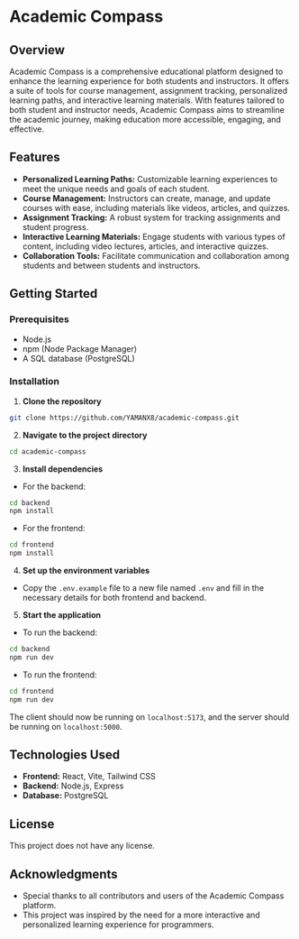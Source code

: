 # Academic Compass

## Overview

Academic Compass is a comprehensive educational platform designed to enhance the learning experience for both students and instructors. It offers a suite of tools for course management, assignment tracking, personalized learning paths, and interactive learning materials. With features tailored to both student and instructor needs, Academic Compass aims to streamline the academic journey, making education more accessible, engaging, and effective.

## Features

- **Personalized Learning Paths:** Customizable learning experiences to meet the unique needs and goals of each student.
- **Course Management:** Instructors can create, manage, and update courses with ease, including materials like videos, articles, and quizzes.
- **Assignment Tracking:** A robust system for tracking assignments and student progress.
- **Interactive Learning Materials:** Engage students with various types of content, including video lectures, articles, and interactive quizzes.
- **Collaboration Tools:** Facilitate communication and collaboration among students and between students and instructors.

## Getting Started

### Prerequisites

- Node.js
- npm (Node Package Manager)
- A SQL database (PostgreSQL)

### Installation

1. **Clone the repository**

```bash
git clone https://github.com/YAMANX8/academic-compass.git
```

2. **Navigate to the project directory**

```bash
cd academic-compass
```

3. **Install dependencies**

- For the backend:

```bash
cd backend
npm install
```

- For the frontend:

```bash
cd frontend
npm install
```

4. **Set up the environment variables**

- Copy the `.env.example` file to a new file named `.env` and fill in the necessary details for both frontend and backend.

5. **Start the application**

- To run the backend:

```bash
cd backend
npm run dev
```

- To run the frontend:

```bash
cd frontend
npm run dev
```

The client should now be running on `localhost:5173`, and the server should be running on `localhost:5000`.

## Technologies Used

- **Frontend:** React, Vite, Tailwind CSS
- **Backend:** Node.js, Express
- **Database:** PostgreSQL

## License

This project does not have any license.

## Acknowledgments

- Special thanks to all contributors and users of the Academic Compass platform.
- This project was inspired by the need for a more interactive and personalized learning experience for programmers.
  
